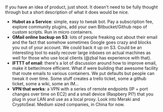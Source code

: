 If you have an idea of product, just shoot. It doesn't need to be fully thought through but a short description of what it does would be nice.

* **Hubot as a Service**: simple, easy to tweak bot. Pay a subscription fee, explore community plugins, add your own Bitbucket/Github repo of custom scripts. Run in micro containers.
* **GMail online backup on S3**: lots of people freaking out about their email and the fact that somehow sometimes Google goes crazy and blocks you out of your account. We could back it up on S3. Could be an interesting tool to easily recover large inboxes on actual machines as well for those who use local clients (@zbal has experience with that).
* **IFTTT of email**: there's a lot of discussion around how to improve email, make it better/more efficient. What if were building that awesome facility that route emails to various containers. We put defaults but people can tweak it over time. Some stuff creates a trello ticket, some a github ticket, some a wiki, some an IM...
* **VPN that works**: a VPN with a series of remote endpoints (IP + port changes over time on EC2) and a small device (Raspbery PI?) that you plug in your LAN and use as a local proxy. Look into Meraki and CryptoSeal. Medium sized companies, in China for now.